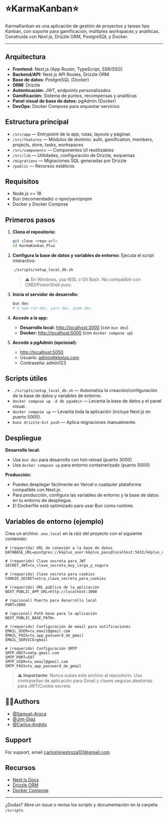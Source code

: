 # ⭐KarmaKanban⭐

KarmaKanban es una aplicación de gestión de proyectos y tareas tipo Kanban, con soporte para gamificación, múltiples workspaces y analíticas. Construida con Next.js, Drizzle ORM, PostgreSQL y Docker.

---

## Arquitectura

- **Frontend:** Next.js (App Router, TypeScript, SSR/SSG)
- **Backend/API:** Next.js API Routes, Drizzle ORM
- **Base de datos:** PostgreSQL (Docker)
- **ORM:** Drizzle
- **Autenticación:** JWT, endpoints personalizados
- **Gamificación:** Sistema de puntos, recompensas y analíticas
- **Panel visual de base de datos:** pgAdmin (Docker)
- **DevOps:** Docker Compose para orquestar servicios

## Estructura principal

- `/src/app` — Entrypoint de la app, rutas, layouts y páginas
- `/src/features` — Módulos de dominio: auth, gamification, members, projects, store, tasks, workspaces
- `/src/components` — Componentes UI reutilizables
- `/src/lib` — Utilidades, configuración de Drizzle, esquemas
- `/migrations` — Migraciones SQL generadas por Drizzle
- `/public` — Recursos estáticos

## Requisitos

- Node.js >= 18
- Bun (recomendado) o npm/yarn/pnpm
- Docker y Docker Compose

## Primeros pasos

1. **Clona el repositorio:**
   ```bash
   git clone <repo-url>
   cd KarmaKanban_Plus
   ```
2. **Configura la base de datos y variables de entorno:**
   Ejecuta el script interactivo:

   ```bash
   ./scripts/setup_local_db.sh
   ```

   > ⚠️ En Windows, usa WSL o Git Bash. No compatible con CMD/PowerShell puro.

3. **Inicia el servidor de desarrollo:**

   ```bash
   bun dev
   # o npm run dev, yarn dev, pnpm dev
   ```

4. **Accede a la app:**
   - **Desarrollo local:** [http://localhost:3000](http://localhost:3000) (con `bun dev`)
   - **Docker:** [http://localhost:5000](http://localhost:5000) (con `docker compose up`)
5. **Accede a pgAdmin (opcional):**
   - [http://localhost:5050](http://localhost:5050)
   - Usuario: admin@kkplus.com
   - Contraseña: admin123

## Scripts útiles

- `./scripts/setup_local_db.sh` — Automatiza la creación/configuración de la base de datos y variables de entorno.
- `docker compose up -d db pgadmin` — Levanta la base de datos y el panel visual.
- `docker compose up` — Levanta toda la aplicación (incluye Next.js en puerto 5000).
- `bunx drizzle-kit push` — Aplica migraciones manualmente.

## Despliegue

**Desarrollo local:**

- Usa `bun dev` para desarrollo con hot-reload (puerto 3000)
- Usa `docker compose up` para entorno containerizado (puerto 5000)

**Producción:**

- Puedes desplegar fácilmente en Vercel o cualquier plataforma compatible con Next.js.
- Para producción, configura las variables de entorno y la base de datos en tu entorno de despliegue.
- El Dockerfile está optimizado para usar Bun como runtime.

## Variables de entorno (ejemplo)

Crea un archivo `.env.local` en la raíz del proyecto con el siguiente contenido:

```env
# (requerida) URL de conexión a la base de datos
DATABASE_URL=postgres://kkplus_user:kkplus_pass@localhost:5432/kkplus_db

# (requerido) Clave secreta para JWT
SECRET_JWT=tu_clave_secreta_muy_larga_y_segura

# (requerido) Clave secreta para cookies
COOKIE_SECRET=otra_clave_secreta_para_cookies

# (requerido) URL pública de la aplicación
NEXT_PUBLIC_APP_URL=http://localhost:3000

# (opcional) Puerto para desarrollo local
PORT=3000

# (opcional) Path base para la aplicación
NEXT_PUBLIC_BASE_PATH=

# (requerido) Configuración de email para notificaciones
EMAIL_USER=tu_email@gmail.com
EMAIL_PASS=tu_app_password_de_gmail
EMAIL_SERVICE=gmail

# (requerido) Configuración SMTP
SMTP_HOST=smtp.gmail.com
SMTP_PORT=587
SMTP_USER=tu_email@gmail.com
SMTP_PASS=tu_app_password_de_gmail
```

> ⚠️ **Importante:** Nunca subas este archivo al repositorio. Usa contraseñas de aplicación para Gmail y claves seguras aleatorias para JWT/Cookie secrets.

## 🧑‍💻Authors

- [@Samuel-Aroca](https://www.github.com/SamuelAroca)
- [@Jim-Diaz](https://www.github.com/JimDiazC)
- [@Carlos-Andrés](https://www.github.com/carlosandress101)

## Support

For support, email carloshinestroza101@gmail.com

## Recursos

- [Next.js Docs](https://nextjs.org/docs)
- [Drizzle ORM](https://orm.drizzle.team/)
- [Docker Compose](https://docs.docker.com/compose/)

---

¿Dudas? Abre un issue o revisa los scripts y documentación en la carpeta `/scripts`.
